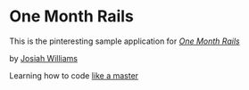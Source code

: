 # One Month Rails

This is the pinteresting sample application for
[*One Month Rails*](http://onemonthrails.com)

by [Josiah Williams](josiahwilliams.net)

Learning how to code [like a master](https://www.youtube.com/watch?v=K0YNJuVbumM)
